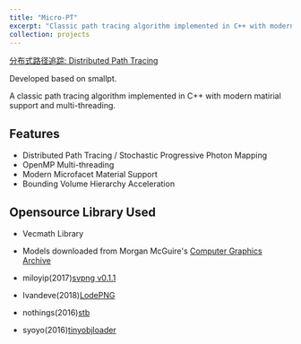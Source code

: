 ```yaml
---
title: "Micro-PT"
excerpt: "Classic path tracing algorithm implemented in C++ with modern matirial support and multi-threading"
collection: projects
---
```


[分布式路径追踪: Distributed Path Tracing](https://github.com/Assassin-plus/micropt)

Developed based on smallpt.

A classic path tracing algorithm implemented in C++ with modern matirial support and multi-threading.

## Features
- Distributed Path Tracing / Stochastic Progressive Photon Mapping
- OpenMP Multi-threading
- Modern Microfacet Material Support
- Bounding Volume Hierarchy Acceleration


## Opensource Library Used

- Vecmath Library

- Models downloaded from Morgan McGuire's [Computer Graphics Archive](https://casual-effects.com/data)

- miloyip(2017)[svpng v0.1.1](https://github.com/miloyip/svpng)

- Ivandeve(2018)[LodePNG](https://github.com/lvandeve/lodepng)

- nothings(2016)[stb](https://github.com/nothings/stb)

- syoyo(2016)[tinyobjloader](https://github.com/tinyobjloader/tinyobjloader)
